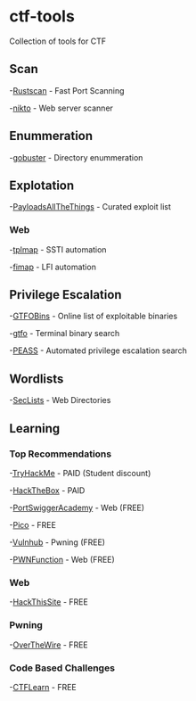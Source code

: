 # ctf-tools
Collection of tools for CTF

## Scan
-[Rustscan](https://github.com/RustScan/RustScan) - Fast Port Scanning

-[nikto](https://github.com/sullo/nikto) - Web server scanner

## Enummeration
-[gobuster](https://github.com/OJ/gobuster) - Directory enummeration

## Explotation
-[PayloadsAllTheThings](https://github.com/swisskyrepo/PayloadsAllTheThings) - Curated exploit list

### Web
-[tplmap](https://github.com/epinna/tplmap) - SSTI automation

-[fimap](https://github.com/kurobeats/fimap) - LFI automation

## Privilege Escalation
-[GTFOBins](https://gtfobins.github.io/) - Online list of exploitable binaries

-[gtfo](https://github.com/mzfr/gtfo) - Terminal binary search

-[PEASS](https://github.com/carlospolop/privilege-escalation-awesome-scripts-suite) - Automated privilege escalation search

## Wordlists
-[SecLists](https://github.com/danielmiessler/SecLists) - Web Directories

## Learning
### Top Recommendations
-[TryHackMe](https://tryhackme.com/) - PAID (Student discount)

-[HackTheBox](https://www.hackthebox.eu/) - PAID

-[PortSwiggerAcademy](https://portswigger.net/web-security) - Web (FREE)

-[Pico](https://play.picoctf.org/login?redirect=/practice) - FREE

-[Vulnhub](https://www.vulnhub.com/) - Pwning (FREE)

-[PWNFunction](https://xss.pwnfunction.com/) - Web (FREE)

### Web
-[HackThisSite](https://www.hackthissite.org/) - FREE

### Pwning
-[OverTheWire](https://overthewire.org/wargames/bandit/) - FREE

### Code Based Challenges
-[CTFLearn](https://ctflearn.com/) - FREE
